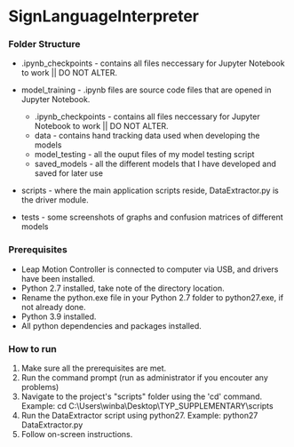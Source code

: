 # SignLanguageInterpreter

### Folder Structure

- .ipynb_checkpoints - contains all files neccessary for Jupyter Notebook to work || DO NOT ALTER.
- model_training - .ipynb files are source code files that are opened in Jupyter Notebook.

	- .ipynb_checkpoints - contains all files neccessary for Jupyter Notebook to work || DO NOT ALTER.
	- data - contains hand tracking data used when developing the models
	- model_testing - all the ouput files of my model testing script
	- saved_models - all the different models that I have developed and saved for later use

- scripts - where the main application scripts reside, DataExtractor.py is the driver module.
- tests - some screenshots of graphs and confusion matrices of different models

### Prerequisites

- Leap Motion Controller is connected to computer via USB, and drivers have been installed.
- Python 2.7 installed, take note of the directory location.
- Rename the python.exe file in your Python 2.7 folder to python27.exe, if not already done.
- Python 3.9 installed.
- All python dependencies and packages installed.

### How to run

1. Make sure all the prerequisites are met.
2. Run the command prompt (run as administrator if you encouter any problems)
3. Navigate to the project's "scripts" folder using the 'cd' command. Example: cd C:\Users\winba\Desktop\TYP_SUPPLEMENTARY\scripts
4. Run the DataExtractor script using python27. Example: python27 DataExtractor.py
5. Follow on-screen instructions.

